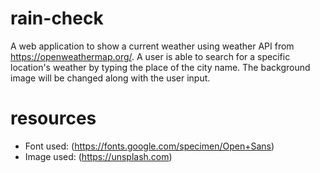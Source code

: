 # rain-check

A web application to show a current weather using weather API from https://openweathermap.org/.  A user is able to search for a specific location's weather by typing the place of the city name. The background image will be changed along with the user input.

# resources
  * Font used:  (https://fonts.google.com/specimen/Open+Sans)
  * Image used: (https://unsplash.com)
    
    